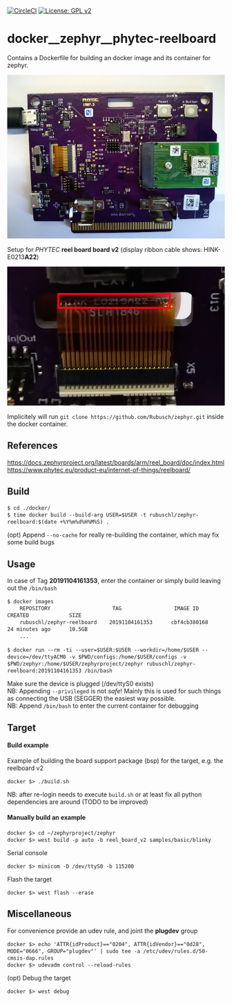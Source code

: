 [![CircleCI](https://circleci.com/gh/Rubusch/docker__zephyr__reelboard.svg?style=shield)](https://circleci.com/gh/Rubusch/docker__zephyr__reelboard)
[![License: GPL v2](https://img.shields.io/badge/License-GPL%20v2-blue.svg)](https://www.gnu.org/licenses/old-licenses/gpl-2.0.en.html)

# docker__zephyr__phytec-reelboard

Contains a Dockerfile for building an docker image and its container for zephyr.  

![Reelboard Setup](pics/reelboard.jpg)

Setup for _PHYTEC_ **reel board board v2** (display ribbon cable shows: HINK-E0213**A22**)  

![Serial Number](pics/serialnumber.jpg)

Implicitely will run ```git clone https://github.com/Rubusch/zephyr.git``` inside the docker container.  



## References

https://docs.zephyrproject.org/latest/boards/arm/reel_board/doc/index.html
https://www.phytec.eu/product-eu/internet-of-things/reelboard/



## Build

```
$ cd ./docker/
$ time docker build --build-arg USER=$USER -t rubuschl/zephyr-reelboard:$(date +%Y%m%d%H%M%S) .
```

(opt) Append ``--no-cache`` for really re-building the container, which may fix some build bugs  


## Usage

In case of Tag **20191104161353**, enter the container or simply build leaving out the ``/bin/bash``  

```
$ docker images
    REPOSITORY                    TAG                 IMAGE ID            CREATED             SIZE
    rubuschl/zephyr-reelboard    20191104161353      cbf4cb380168        24 minutes ago      10.5GB
    ...

$ docker run --rm -ti --user=$USER:$USER --workdir=/home/$USER --device=/dev/ttyACM0 -v $PWD/configs:/home/$USER/configs -v $PWD/zephyr:/home/$USER/zephyrproject/zephyr rubuschl/zephyr-reelboard:20191104161353 /bin/bash
```

Make sure the device is plugged (/dev/ttyS0 exists)  
NB: Appending ``--privileged`` is not _safe_! Mainly this is used for such things as connecting the USB (SEGGER) the easiest way possible.  
NB: Append ``/bin/bash`` to enter the current container for debugging  


## Target

#### Build example

Example of building the board support package (bsp) for the target, e.g. the reelboard v2  

```
docker $> ./build.sh
```

NB: after re-login needs to execute ``build.sh`` or at least fix all python dependencies are around (TODO to be improved)  


#### Manually build an example  

```
docker $> cd ~/zephyrproject/zephyr
docker $> west build -p auto -b reel_board_v2 samples/basic/blinky
```

Serial console 

```
docker $> minicom -D /dev/ttyS0 -b 115200
```

Flash the target  

```
docker $> west flash --erase
```


## Miscellaneous

For convenience provide an udev rule, and joint the **plugdev** group  

```
docker $> echo 'ATTR{idProduct}=="0204", ATTR{idVendor}=="0d28", MODE="0666", GROUP="plugdev"' | sudo tee -a /etc/udev/rules.d/50-cmsis-dap.rules
docker $> udevadm control --reload-rules
```

(opt) Debug the target  

```
docker $> west debug
```

